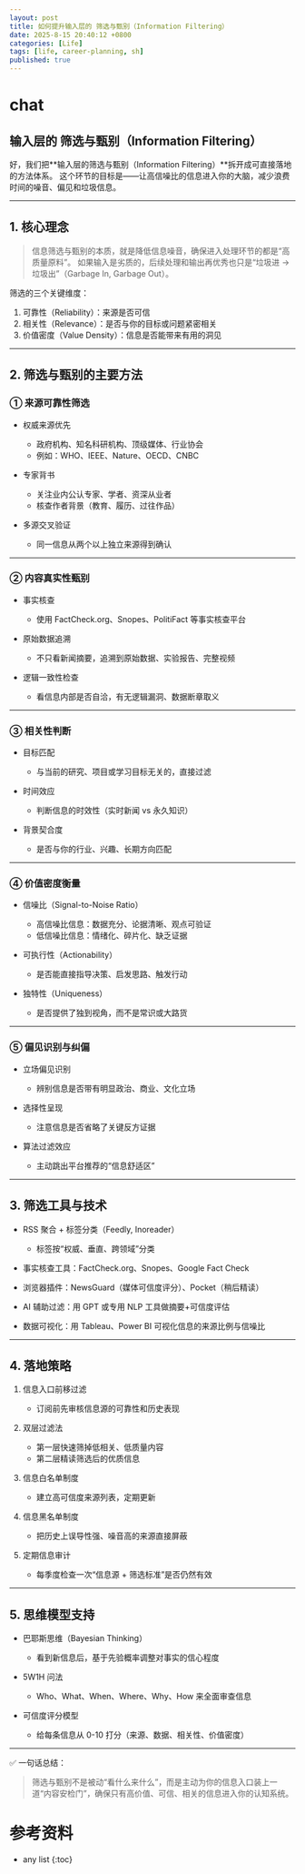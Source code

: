 ```yaml
---
layout: post
title: 如何提升输入层的 筛选与甄别（Information Filtering）
date: 2025-8-15 20:40:12 +0800
categories: [Life]
tags: [life, career-planning, sh]
published: true
---
```




# chat

## 输入层的 筛选与甄别（Information Filtering）

好，我们把\*\*输入层的筛选与甄别（Information Filtering）\*\*拆开成可直接落地的方法体系。
这个环节的目标是——让高信噪比的信息进入你的大脑，减少浪费时间的噪音、偏见和垃圾信息。

---

## 1. 核心理念

> 信息筛选与甄别的本质，就是降低信息噪音，确保进入处理环节的都是“高质量原料”。
> 如果输入是劣质的，后续处理和输出再优秀也只是“垃圾进 → 垃圾出”（Garbage In, Garbage Out）。

筛选的三个关键维度：

1. 可靠性（Reliability）：来源是否可信
2. 相关性（Relevance）：是否与你的目标或问题紧密相关
3. 价值密度（Value Density）：信息是否能带来有用的洞见

---

## 2. 筛选与甄别的主要方法

### ① 来源可靠性筛选

* 权威来源优先

  * 政府机构、知名科研机构、顶级媒体、行业协会
  * 例如：WHO、IEEE、Nature、OECD、CNBC
* 专家背书

  * 关注业内公认专家、学者、资深从业者
  * 核查作者背景（教育、履历、过往作品）
* 多源交叉验证

  * 同一信息从两个以上独立来源得到确认

---

### ② 内容真实性甄别

* 事实核查

  * 使用 FactCheck.org、Snopes、PolitiFact 等事实核查平台
* 原始数据追溯

  * 不只看新闻摘要，追溯到原始数据、实验报告、完整视频
* 逻辑一致性检查

  * 看信息内部是否自洽，有无逻辑漏洞、数据断章取义

---

### ③ 相关性判断

* 目标匹配

  * 与当前的研究、项目或学习目标无关的，直接过滤
* 时间效应

  * 判断信息的时效性（实时新闻 vs 永久知识）
* 背景契合度

  * 是否与你的行业、兴趣、长期方向匹配

---

### ④ 价值密度衡量

* 信噪比（Signal-to-Noise Ratio）

  * 高信噪比信息：数据充分、论据清晰、观点可验证
  * 低信噪比信息：情绪化、碎片化、缺乏证据
* 可执行性（Actionability）

  * 是否能直接指导决策、启发思路、触发行动
* 独特性（Uniqueness）

  * 是否提供了独到视角，而不是常识或大路货

---

### ⑤ 偏见识别与纠偏

* 立场偏见识别

  * 辨别信息是否带有明显政治、商业、文化立场
* 选择性呈现

  * 注意信息是否省略了关键反方证据
* 算法过滤效应

  * 主动跳出平台推荐的“信息舒适区”

---

## 3. 筛选工具与技术

* RSS 聚合 + 标签分类（Feedly, Inoreader）

  * 标签按“权威、垂直、跨领域”分类
* 事实核查工具：FactCheck.org、Snopes、Google Fact Check
* 浏览器插件：NewsGuard（媒体可信度评分）、Pocket（稍后精读）
* AI 辅助过滤：用 GPT 或专用 NLP 工具做摘要+可信度评估
* 数据可视化：用 Tableau、Power BI 可视化信息的来源比例与信噪比

---

## 4. 落地策略

1. 信息入口前移过滤

   * 订阅前先审核信息源的可靠性和历史表现
2. 双层过滤法

   * 第一层快速筛掉低相关、低质量内容
   * 第二层精读筛选后的优质信息
3. 信息白名单制度

   * 建立高可信度来源列表，定期更新
4. 信息黑名单制度

   * 把历史上误导性强、噪音高的来源直接屏蔽
5. 定期信息审计

   * 每季度检查一次“信息源 + 筛选标准”是否仍然有效

---

## 5. 思维模型支持

* 巴耶斯思维（Bayesian Thinking）

  * 看到新信息后，基于先验概率调整对事实的信心程度
* 5W1H 问法

  * Who、What、When、Where、Why、How 来全面审查信息
* 可信度评分模型

  * 给每条信息从 0-10 打分（来源、数据、相关性、价值密度）

---

✅ 一句话总结：

> 筛选与甄别不是被动“看什么来什么”，而是主动为你的信息入口装上一道“内容安检门”，确保只有高价值、可信、相关的信息进入你的认知系统。


# 参考资料

* any list
{:toc}